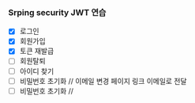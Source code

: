 ### Srping security JWT 연습

- [x] 로그인
- [x] 회원가입
- [x] 토큰 재발급
- [ ] 회원탈퇴
- [ ] 아이디 찾기
- [ ] 비밀번호 초기화 // 이메일 변경 페이지 링크 이메일로 전달
- [ ] 비밀번호 초기화 // 